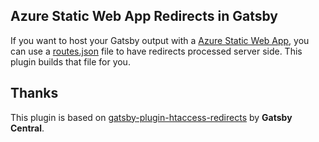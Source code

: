 Azure Static Web App Redirects in Gatsby
---

If you want to host your Gatsby output with a [Azure Static Web App](https://azure.microsoft.com/en-us/services/app-service/static/), you can use a [routes.json](https://docs.microsoft.com/en-us/azure/static-web-apps/routes) file to have redirects processed server side. This plugin builds that file for you.

## Thanks

This plugin is based on [gatsby-plugin-htaccess-redirects](https://github.com/GatsbyCentral/gatsby-plugin-htaccess-redirects) by **Gatsby Central**.

